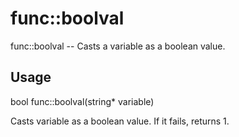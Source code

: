 # func::boolval
func::boolval -- Casts a variable as a boolean value.

## Usage
  bool func::boolval(string* variable)

Casts variable as a boolean value.  If it fails, returns 1.
